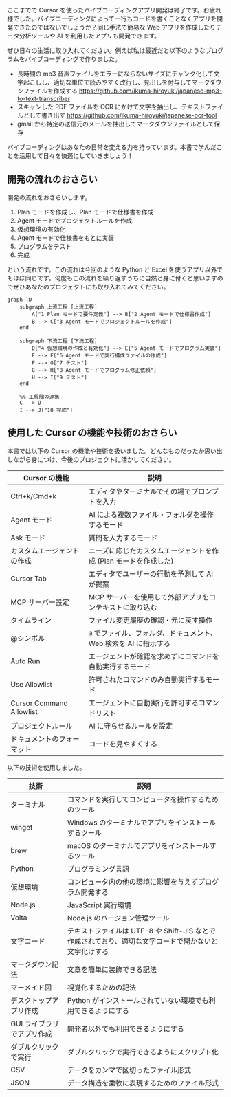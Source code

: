 ここまでで Cursor を使ったバイブコーディングアプリ開発は終了です。お疲れ様でした。バイブコーディングによって一行もコードを書くことなくアプリを開発できたのではないでしょうか？同じ手法で簡易な Web アプリを作成したりデータ分析ツールや AI を利用したアプリも開発できます。

ぜひ日々の生活に取り入れてください。例えば私は最近だと以下のようなプログラムをバイブコーディングで作りました。

- 長時間の mp3 音声ファイルをエラーにならないサイズにチャンク化して文字起こしし、適切な単位で読みやすく改行し、見出しを付与してマークダウンファイルを作成する
  https://github.com/ikuma-hiroyuki/japanese-mp3-to-text-transcriber
- スキャンした PDF ファイルを OCR にかけて文字を抽出し、テキストファイルとして書き出す
  https://github.com/ikuma-hiroyuki/japanese-ocr-tool
- gmail から特定の送信元のメールを抽出してマークダウンファイルとして保存

バイブコーディングはあなたの日常を変える力を持っています。本書で学んだことを活用して日々を快適にしていきましょう！

## 開発の流れのおさらい

開発の流れをおさらいします。

1. Plan モードを作成し、Plan モードで仕様書を作成
2. Agent モードでプロジェクトルールを作成
3. 仮想環境の有効化
4. Agent モードで仕様書をもとに実装
5. プログラムをテスト
6. 完成

という流れです。この流れは今回のような Python と Excel を使うアプリ以外でもほぼ同じです。何度もこの流れを繰り返すうちに自然と身に付くと思いますのでぜひあなたのプロジェクトにも取り入れてみてください。

```mermaid
graph TD
    subgraph 上流工程 [上流工程]
        A["1 Plan モードで要件定義"] --> B["2 Agent モードで仕様書作成"]
        B --> C["3 Agent モードでプロジェクトルールを作成"]
    end

    subgraph 下流工程 [下流工程]
        D["4 仮想環境の作成と有効化"] --> E["5 Agent モードでプログラム実装"]
        E --> F["6 Agent モードで実行構成ファイルの作成"]
        F --> G["7 テスト"]
        G --> H["8 Agent モードでプログラム修正依頼"]
        H --> I["9 テスト"]
    end

    %% 工程間の連携
    C --> D
    I --> J["10 完成"]
```

## 使用した Cursor の機能や技術のおさらい

本書では以下の Cursor の機能や技術を扱いました。どんなものだったか思い出しながら身につけ、今後のプロジェクトに活かしてください。

| Cursor の機能               | 説明                                    |
| ------------------------ | ------------------------------------- |
| Ctrl+k/Cmd+k             | エディタやターミナルでその場でプロンプトを入力               |
| Agent モード                | AI による複数ファイル・フォルダを操作するモード             |
| Ask モード                  | 質問を入力するモード                            |
| カスタムエージェントの作成            | ニーズに応じたカスタムエージェントを作成 (Plan モードを作成した)  |
| Cursor Tab               | エディタでユーザーの行動を予測して AI が提案              |
| MCP サーバー設定               | MCP サーバーを使用して外部アプリをコンテキストに取り込む        |
| タイムライン                   | ファイル変更履歴の確認・元に戻す操作                    |
| @シンボル                    | `@` でファイル、フォルダ、ドキュメント、Web 検索を AI に指示する |
| Auto Run                 | エージェントが確認を求めずにコマンドを自動実行するモード          |
| Use Allowlist            | 許可されたコマンドのみ自動実行するモード                  |
| Cursor Command Allowlist | エージェントに自動実行を許可するコマンドリスト               |
| プロジェクトルール                | AI に守らせるルールを設定                        |
| ドキュメントのフォーマット            | コードを見やすくする                            |

以下の技術を使用しました。

| 技術              | 説明                                                          |
| --------------- | ----------------------------------------------------------- |
| ターミナル           | コマンドを実行してコンピュータを操作するためのツール                                  |
| winget          | Windows のターミナルでアプリをインストールするツール                              |
| brew            | macOS のターミナルでアプリをインストールするツール                                |
| Python          | プログラミング言語                                                   |
| 仮想環境            | コンピュータ内の他の環境に影響を与えずプログラム開発する                                |
| Node.js         | JavaScript 実行環境                                             |
| Volta           | Node.js のバージョン管理ツール                                         |
| 文字コード           | テキストファイルは UTF-8 や Shift-JIS なとで作成されており、適切な文字コードで開かないと文字化けする |
| マークダウン記法        | 文章を簡単に装飾できる記法                                               |
| マーメイド図          | 視覚化するための記法                                                  |
| デスクトップアプリ作成     | Python がインストールされていない環境でも利用できるようにする                          |
| GUI ライブラリでアプリ作成 | 開発者以外でも利用できるようにする                                           |
| ダブルクリックで実行      | ダブルクリックで実行できるようにスクリプト化                                      |
| CSV             | データをカンマで区切ったファイル形式                                          |
| JSON            | データ構造を柔軟に表現するためのファイル形式                                      |
